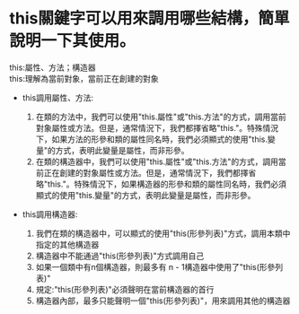# this關鍵字可以用來調用哪些結構，簡單說明一下其使用。
this:屬性、方法；構造器  
this:理解為當前對象，當前正在創建的對象

* this調用屬性、方法:
  1. 在類的方法中，我們可以使用"this.屬性"或"this.方法"的方式，調用當前對象屬性或方法。但是，通常情況下，我們都擇省略"this."。特殊情況下，如果方法的形參和類的屬性同名時，我們必須顯式的使用"this.變量"的方式，表明此變量是屬性，而非形參。  
  2. 在類的構造器中，我們可以使用"this.屬性"或"this.方法"的方式，調用當前正在創建的對象屬性或方法。但是，通常情況下，我們都擇省略"this."。特殊情況下，如果構造器的形參和類的屬性同名時，我們必須顯式的使用"this.變量"的方式，表明此變量是屬性，而非形參。

* this調用構造器:
  1. 我們在類的構造器中，可以顯式的使用"this(形參列表)"方式，調用本類中指定的其他構造器
  2. 構造器中不能通過"this(形參列表)"方式調用自己
  3. 如果一個類中有n個構造器，則最多有 n - 1構造器中使用了"this(形參列表)"
  4. 規定:"this(形參列表)"必須聲明在當前構造器的首行
  5. 構造器內部，最多只能聲明一個"this(形參列表)"，用來調用其他的構造器